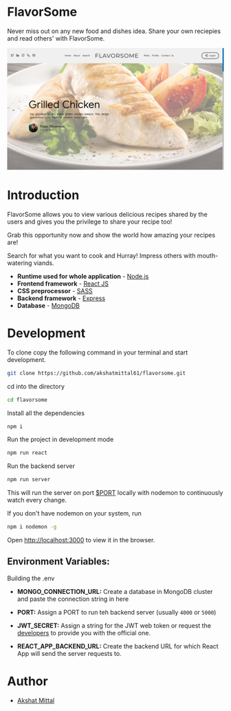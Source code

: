 # FlavorSome

Never miss out on any new food and dishes idea. Share your own reciepies and read others' with FlavorSome.

![Recipe](./images/recipe-1.png)

# Introduction

 FlavorSome allows you to view various delicious recipes shared by the users and gives you the privilege to share your recipe too!

Grab this opportunity now and show the world how amazing your recipes are!

Search for what you want to cook and Hurray! Impress others with mouth-watering viands.

-   **Runtime used for whole application** - [Node.js](https://nodejs.org/)
-   **Frontend framework** - [React JS](https://reactjs.org/)
-   **CSS preprocessor** - [SASS](https://sass-lang.com/)
-   **Backend framework** - [Express](https://expressjs.com/)
-   **Database** - [MongoDB](https://www.mongodb.com/)

# Development

To clone copy the following command in your terminal and start development.

```sh
git clone https://github.com/akshatmittal61/flavorsome.git
```

cd into the directory

```sh
cd flavorsome
```

Install all the dependencies
```sh
npm i
```

Run the project in development mode

```sh
npm run react
```

Run the backend server

```sh
npm run server
```
This will run the server on port [$PORT](http://localhost:5000) locally with nodemon to continuously watch every change.

If you don't have nodemon on your system, run
```sh
npm i nodemon -g
```

Open [http://localhost:3000](http://localhost:3000) to view it in the browser.

## Environment Variables:
Building the .env
- **MONGO_CONNECTION_URL:** Create a database in MongoDB cluster and paste the connection string in here

- **PORT:** Assign a PORT to run teh backend server (usually `4000` or `5000`)
- **JWT_SECRET:** Assign a string for the JWT web token or request the [developers](#author) to provide you with the official one.
- **REACT_APP_BACKEND_URL:** Create the backend URL for which React App will send the server requests to.

# Author

- [Akshat Mittal](https://akshatmittal61.vercel.app)